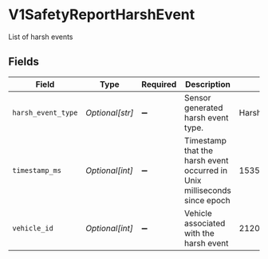 # V1SafetyReportHarshEvent

List of harsh events


## Fields

| Field                                                                    | Type                                                                     | Required                                                                 | Description                                                              | Example                                                                  |
| ------------------------------------------------------------------------ | ------------------------------------------------------------------------ | ------------------------------------------------------------------------ | ------------------------------------------------------------------------ | ------------------------------------------------------------------------ |
| `harsh_event_type`                                                       | *Optional[str]*                                                          | :heavy_minus_sign:                                                       | Sensor generated harsh event type.                                       | Harsh Braking                                                            |
| `timestamp_ms`                                                           | *Optional[int]*                                                          | :heavy_minus_sign:                                                       | Timestamp that the harsh event occurred in Unix milliseconds since epoch | 1535590776000                                                            |
| `vehicle_id`                                                             | *Optional[int]*                                                          | :heavy_minus_sign:                                                       | Vehicle associated with the harsh event                                  | 212014918086169                                                          |